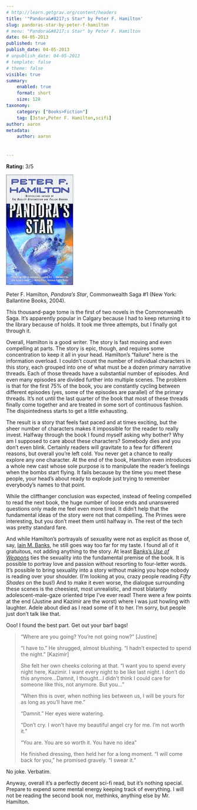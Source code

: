 ```yaml
---
# http://learn.getgrav.org/content/headers
title: '"Pandora&#8217;s Star" by Peter F. Hamilton'
slug: pandoras-star-by-peter-f-hamilton
# menu: "Pandora&#8217;s Star" by Peter F. Hamilton
date: 04-05-2013
published: true
publish_date: 04-05-2013
# unpublish_date: 04-05-2013
# template: false
# theme: false
visible: true
summary:
    enabled: true
    format: short
    size: 128
taxonomy:
    category: ["Books>Fiction"]
    tag: [3star,Peter F. Hamilton,scifi]
author: aaron
metadata:
    author: aaron


---
```


**Rating:** 3/5

![Pandora's Star](cover-182x300.jpg)

Peter F. Hamilton, *Pandora’s Star*, Commonwealth Saga #1 (New York: Ballantine Books, 2004).

This thousand-page tome is the first of two novels in the Commonwealth Saga. It’s apparently popular in Calgary because I had to keep returning it to the library because of holds. It took me three attempts, but I finally got through it.

Overall, Hamilton is a good writer. The story is fast moving and even compelling at parts. The story is epic, though, and requires some concentration to keep it all in your head. Hamilton’s “failure” here is the information overload. I couldn’t count the number of individual characters in this story, each grouped into one of what must be a dozen primary narrative threads. Each of those threads have a substantial number of episodes. And even many episodes are divided further into multiple scenes. The problem is that for the first 75% of the book, you are constantly cycling between different episodes (yes, some of the episodes are parallel) of the primary threads. It’s not until the last quarter of the book that most of these threads finally come together and are treated in some sort of continuous fashion. The disjointedness starts to get a little exhausting.

The result is a story that feels fast paced and at times exciting, but the sheer number of characters makes it impossible for the reader to really invest. Halfway through the book I found myself asking why bother? Why am I supposed to care about these characters? Somebody dies and you don’t even blink. Certainly readers will gravitate to a few for different reasons, but overall you’re left cold. You never get a chance to really explore any one character. At the end of the book, Hamilton even introduces a whole new cast whose sole purpose is to manipulate the reader’s feelings when the bombs start flying. It fails because by the time you meet these people, your head’s about ready to explode just trying to remember everybody’s names to that point.

While the cliffhanger conclusion was expected, instead of feeling compelled to read the next book, the huge number of loose ends and unanswered questions only made me feel even more tired. It didn’t help that the fundamental ideas of the story were not that compelling. The Primes were interesting, but you don’t meet them until halfway in. The rest of the tech was pretty standard fare.

And while Hamilton’s portrayals of sexuality were not as explicit as those of, say, [Iain M. Banks](../against-a-dark-background-by-iain-m-banks "“Against a Dark Background” by Iain M. Banks"), he still goes way too far for my taste. I found all of it gratuitous, not adding anything to the story. At least [Banks’s *Use of Weapons*](../use-of-weapons-by-iain-m-banks "“Use of Weapons” by Iain M. Banks") ties the sexuality into the fundamental premise of the book. It is possible to portray love and passion without resorting to four-letter words. It’s possible to bring sexuality into a story without making you hope nobody is reading over your shoulder. (I’m looking at you, crazy people reading *Fifty Shades* on the bus!) And to make it even worse, the dialogue surrounding these scenes is the cheesiest, most unrealistic, and most blatantly adolescent-male-gaze oriented tripe I’ve ever read! There were a few points at the end (Justine and Kazimir are the worst) where I was just howling with laughter. Adele about died as I read some of it to her. I’m sorry, but people just don’t talk like that.

Ooo! I found the best part. Get out your barf bags!

> “Where are you going? You’re not going now?” [Justine]
> 
> “I have to.” He shrugged, almost blushing. “I hadn’t expected to spend the night.” [Kazimir]
> 
> She felt her own cheeks coloring at that. “I want you to spend every night here, Kazimir. I want every night to be like last night. I don’t do this anymore…Damnit, I thought…I didn’t think I could care for someone like this, not anymore. But you…”
> 
> “When this is over, when nothing lies between us, I will be yours for as long as you’ll have me.”
> 
> “Damnit.” Her eyes were watering.
> 
> “Don’t cry. I won’t have my beautiful angel cry for me. I’m not worth it.”
> 
> “You are. You are so worth it. You have no idea”
> 
> He finished dressing, then held her for a long moment. “I will come back for you,” he promised gravely. “I swear it.”

No joke. Verbatim.

Anyway, overall it’s a perfectly decent sci-fi read, but it’s nothing special. Prepare to expend some mental energy keeping track of everything. I will not be reading the second book nor, methinks, anything else by Mr. Hamilton.

